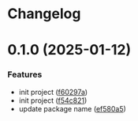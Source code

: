 # Changelog

# 0.1.0 (2025-01-12)


### Features

* init project ([f60297a](https://github.com/miyou2024/nest-bootstrap/commit/f60297a878b7b7c9e81c864f168b0a150e41fc07))
* init project ([f54c821](https://github.com/miyou2024/nest-bootstrap/commit/f54c821a379c9d8d4fffc1cb4f96e0b9247628e0))
* update package name ([ef580a5](https://github.com/miyou2024/nest-bootstrap/commit/ef580a5ab46f55d24809a6ce67bedec7cd43ab1c))
